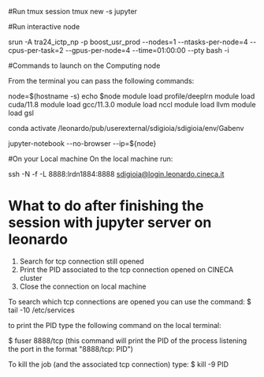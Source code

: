 #Run tmux session
tmux new -s jupyter


#Run interactive node 

srun  -A tra24_ictp_np -p boost_usr_prod --nodes=1 --ntasks-per-node=4 --cpus-per-task=2 --gpus-per-node=4  --time=01:00:00 --pty bash -i


#Commands to launch on the Computing node

From the terminal you can pass the following commands:

node=$(hostname -s)
echo $node 
module load profile/deeplrn
module load cuda/11.8
module load gcc/11.3.0
module load nccl
module load llvm
module load gsl

conda activate /leonardo/pub/userexternal/sdigioia/sdigioia/env/Gabenv

jupyter-notebook --no-browser --ip=${node}

 
#On your Local machine
On the local machine run:

ssh -N -f -L 8888:lrdn1884:8888 sdigioia@login.leonardo.cineca.it

# What to do after finishing the session with jupyter server on leonardo

 1. Search for tcp connection still opened
 2. Print the PID associated to the tcp connection opened on CINECA cluster
 3. Close the connection on local machine

To search which tcp connections are opened you can use the command:
$ tail -10 /etc/services

to print the PID type the following command on the local terminal:

$ fuser 8888/tcp
(this command will print the PID of the process listening the port in the format "8888/tcp:   PID")


To kill the job (and the associated tcp connection) type:
$ kill -9 PID



